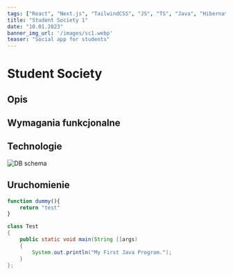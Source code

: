 ```yaml
---
tags: ["React", "Next.js", "TailwindCSS", "JS", "TS", "Java", "Hibernate", "MySQL", "Azure Blob Storage"]
title: "Student Society 1"
date: "10.01.2023"
banner_img_url: '/images/sc1.webp'
teaser: "Social app for students"
---
```

# Student Society

## Opis

## Wymagania funkcjonalne

## Technologie

![DB schema](/images/articles/student_society/db_schema.png)

## Uruchomienie

```js
function dummy(){
    return "test"
}
```

```java
class Test
{
    public static void main(String []args)
    {
        System.out.println("My First Java Program.");
    }
};
```

## 